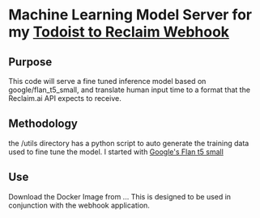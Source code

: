 # Machine Learning Model Server for my [Todoist to Reclaim Webhook](github.com/tanchwa/Todoist-Reclaim-Webhook)

## Purpose
This code will serve a fine tuned inference model based on google/flan_t5_small, and translate human input time to a format that the Reclaim.ai API expects to receive. 

## Methodology
the /utils directory has a python script to auto generate the training data used to fine tune the model. 
I started with [Google's Flan t5 small](https://huggingface.co/google/flan-t5-small)

## Use
Download the Docker Image from ...
This is designed to be used in conjunction with the webhook application.
